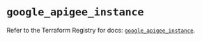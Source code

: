 # `google_apigee_instance`

Refer to the Terraform Registry for docs: [`google_apigee_instance`](https://registry.terraform.io/providers/hashicorp/google/6.40.0/docs/resources/apigee_instance).
